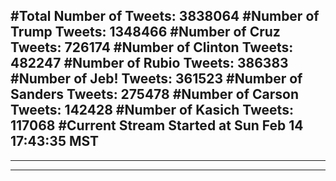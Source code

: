 #Total Number of Tweets: 3838064 
#Number of Trump Tweets: 1348466
#Number of Cruz Tweets: 726174
#Number of Clinton Tweets: 482247
#Number of Rubio Tweets: 386383
#Number of Jeb! Tweets: 361523
#Number of Sanders Tweets: 275478
#Number of Carson Tweets: 142428
#Number of Kasich Tweets: 117068
#Current Stream Started at Sun Feb 14 17:43:35 MST
---
---
---
